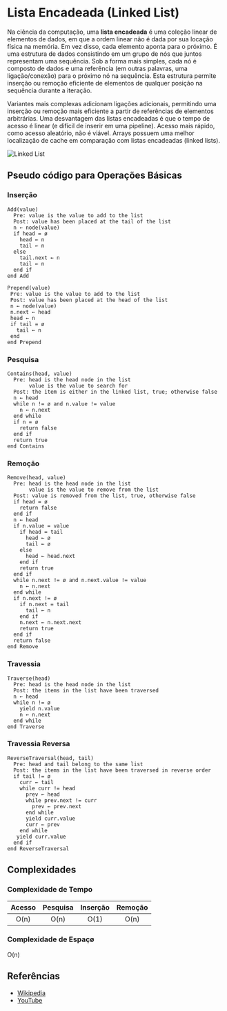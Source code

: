 # Lista Encadeada (Linked List)

Na ciência da computação, uma **lista encadeada** é uma coleção linear de
elementos de dados, em que a ordem linear não é dada por sua locação
física na memória. Em vez disso, cada elemento aponta para o próximo.
É uma estrutura de dados consistindo em um grupo de nós
que juntos representam uma sequência. Sob a forma mais simples,
cada nó é composto de dados e uma referência (em outras palavras,
uma ligação/conexão) para o próximo nó na sequência. Esta estrutura
permite inserção ou remoção eficiente de elementos de qualquer
posição na sequência durante a iteração.

Variantes mais complexas adicionam ligações adicionais, permitindo
uma inserção ou remoção mais eficiente a partir de referências
de elementos arbitrárias. Uma desvantagem das listas encadeadas
é que o tempo de acesso é linear (e difícil de inserir em uma
pipeline). Acesso mais rápido, como acesso aleatório, não é viável.
Arrays possuem uma melhor localização de cache em comparação
com listas encadeadas (linked lists).

![Linked List](https://upload.wikimedia.org/wikipedia/commons/6/6d/Singly-linked-list.svg)

## Pseudo código para Operações Básicas

### Inserção

```text
Add(value)
  Pre: value is the value to add to the list
  Post: value has been placed at the tail of the list
  n ← node(value)
  if head = ø
    head ← n
    tail ← n
  else
    tail.next ← n
    tail ← n
  end if
end Add
```

```text
Prepend(value)
 Pre: value is the value to add to the list
 Post: value has been placed at the head of the list
 n ← node(value)
 n.next ← head
 head ← n
 if tail = ø
   tail ← n
 end
end Prepend
```

### Pesquisa

```text
Contains(head, value)
  Pre: head is the head node in the list
       value is the value to search for
  Post: the item is either in the linked list, true; otherwise false
  n ← head
  while n != ø and n.value != value
    n ← n.next
  end while
  if n = ø
    return false
  end if
  return true
end Contains
```

### Remoção

```text
Remove(head, value)
  Pre: head is the head node in the list
       value is the value to remove from the list
  Post: value is removed from the list, true, otherwise false
  if head = ø
    return false
  end if
  n ← head
  if n.value = value
    if head = tail
      head ← ø
      tail ← ø
    else
      head ← head.next
    end if
    return true
  end if
  while n.next != ø and n.next.value != value
    n ← n.next
  end while
  if n.next != ø
    if n.next = tail
      tail ← n
    end if
    n.next ← n.next.next
    return true
  end if
  return false
end Remove
```

### Travessia

```text
Traverse(head)
  Pre: head is the head node in the list
  Post: the items in the list have been traversed
  n ← head
  while n != ø
    yield n.value
    n ← n.next
  end while
end Traverse
```

### Travessia Reversa

```text
ReverseTraversal(head, tail)
  Pre: head and tail belong to the same list
  Post: the items in the list have been traversed in reverse order
  if tail != ø
    curr ← tail
    while curr != head
      prev ← head
      while prev.next != curr
        prev ← prev.next
      end while
      yield curr.value
      curr ← prev
    end while
   yield curr.value
  end if
end ReverseTraversal
```

## Complexidades

### Complexidade de Tempo

| Acesso | Pesquisa | Inserção | Remoção |
| :----: | :------: | :------: | :-----: |
|  O(n)  |  O(n)    |  O(1)    |  O(n)   |

### Complexidade de Espaçø

O(n)

## Referências

- [Wikipedia](https://en.wikipedia.org/wiki/Linked_list)
- [YouTube](https://www.youtube.com/watch?v=njTh_OwMljA&index=2&t=1s&list=PLLXdhg_r2hKA7DPDsunoDZ-Z769jWn4R8)
